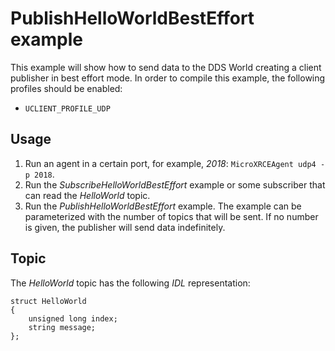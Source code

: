 # PublishHelloWorldBestEffort example

This example will show how to send data to the DDS World creating a client publisher in best effort mode.
In order to compile this example, the following profiles should be enabled:

- `UCLIENT_PROFILE_UDP`

## Usage
1. Run an agent in a certain port, for example, *2018*: `MicroXRCEAgent udp4 -p 2018`.
2. Run the *SubscribeHelloWorldBestEffort* example or some subscriber that can read the *HelloWorld* topic.
3. Run the *PublishHelloWorldBestEffort* example.
   The example can be parameterized with the number of topics that will be sent.
   If no number is given, the publisher will send data indefinitely.

## Topic

The *HelloWorld* topic has the following *IDL* representation:

```
struct HelloWorld
{
	unsigned long index;
	string message;
};
```
